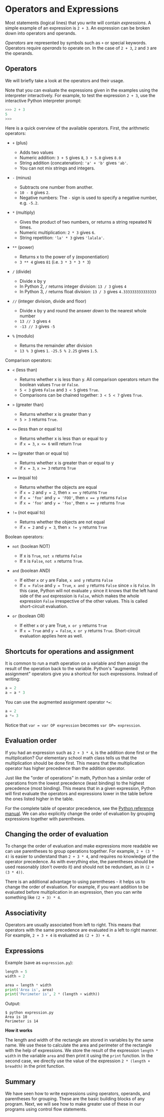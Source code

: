 # Operators and Expressions

Most statements (logical lines) that you write will contain _expressions_. A simple example of an expression is `2 + 3`. An expression can be broken down into operators and operands.

_Operators_ are represented by symbols such as `+` or special keywords. Operators require _operands_ to operate on. In the case of `2 + 3`, `2` and `3` are the operands.

## Operators

We will briefly take a look at the operators and their usage.

Note that you can evaluate the expressions given in the examples using the interpreter interactively. For example, to test the expression `2 + 3`, use the interactive Python interpreter prompt:

```python
>>> 2 + 3
5
>>>
```

Here is a quick overview of the available operators. First, the arithmetic operators:

- `+` (plus)
    - Adds two values
    - Numeric addition: `3 + 5` gives `8`, `3 + 5.0` gives `8.0`
    - String addition (concatenation): `'a' + 'b'` gives `'ab'`.
    - You can not mix strings and integers.

- `-` (minus)
    - Subtracts one number from another.
    - `10 - 8` gives `2`.
    - Negative numbers: The `-` sign is used to specify a negative number, e.g. `-5.2`.

- `*` (multiply)
    - Gives the product of two numbers, or returns a string repeated N times.
    - Numeric multiplication: `2 * 3` gives `6`.
    - String repetition: `'la' * 3` gives `'lalala'`.

- `**` (power)
    - Returns x to the power of y (exponentiation)
    - `3 ** 4` gives `81` (i.e. `3 * 3 * 3 * 3`)

- `/` (divide)
    - Divide x by y
    - In Python 2, `/` returns integer division: `13 / 3` gives `4`
    - In Python 3, `/` returns float division: `13 / 3` gives `4.333333333333333`

- `//` (integer division, divide and floor)
    - Divide x by y and round the answer _down_ to the nearest whole number
    - `13 // 3` gives `4`
    - `-13 // 3` gives `-5`

- `%` (modulo)
    - Returns the remainder after division
    - `13 % 3` gives `1`. `-25.5 % 2.25` gives `1.5`.

Comparison operators:

- `<` (less than)
    - Returns whether x is less than y. All comparison operators return the boolean values `True` or `False`.
    - `5 < 3` gives `False` and `3 < 5` gives `True`.
    - Comparisons can be chained together: `3 < 5 < 7` gives `True`.

- `>` (greater than)
    - Returns whether x is greater than y
    - `5 > 3` returns `True`.

- `<=` (less than or equal to)
    - Returns whether x is less than or equal to y
    - if `x = 3`, `x <= 6` will return `True`

- `>=` (greater than or equal to)
    - Returns whether x is greater than or equal to y
    - if `x = 3`, `x >= 3` returns `True`

- `==` (equal to)
    - Returns whether the objects are equal
    - if `x = 2` and `y = 2`, then `x == y` returns `True`
    - if `x = 'foo'` and `y = 'FOO'`, then `x == y` returns `False`
    - if `x = 'foo'` and `y = 'foo'`, then `x == y` returns `True`

- `!=` (not equal to)
    - Returns whether the objects are not equal
    - if `x = 2` and `y = 3`, then `x != y` returns `True`

Boolean operators:

- `not` (boolean NOT)
    - If x is `True`, `not x` returns `False`
    - If x is `False`, `not x` returns `True`.

- `and` (boolean AND)
    - If either `x` or `y` are False, `x and y` returns `False`
    - If `x = False` and `y = True`, `x and y` returns `False` since `x` is `False`. In this case, Python will not evaluate `y` since it knows that the left hand side of the `and` expression is `False`, which makes the whole expression `False` irrespective of the other values. This is called short-circuit evaluation.

- `or` (boolean OR)
    - If either `x` or `y` are True, `x or y` returns `True`
    - If `x = True` and `y = False`, `x or y` returns `True`. Short-circuit evaluation applies here as well.

## Shortcuts for operations and assignment

It is common to run a math operation on a variable and then assign the result of the operation back to the variable. Python's "augmented assignment" operators give you a shortcut for such expressions. Instead of writing:

```python
a = 2
a = a * 3
```

You can use the augmented assignment operator `*=`:

```python
a = 2
a *= 3
```

Notice that `var = var OP expression` becomes `var OP= expression`.

## Evaluation order

If you had an expression such as `2 + 3 * 4`, is the addition done first or the multiplication? Our elementary school math class tells us that the multiplication should be done first. This means that the multiplication operator has higher precedence than the addition operator.

Just like the "order of operations" in math, Python has a similar order of operations from the lowest precedence (least binding) to the highest precedence (most binding). This means that in a given expression, Python will first evaluate the operators and expressions lower in the table before the ones listed higher in the table.

For the complete table of operator precedence, see the [Python reference manual](http://docs.python.org/3/reference/expressions.html#operator-precedence). We can also explicitly change the order of evaluation by grouping expressions together with parentheses.

## Changing the order of evaluation

To change the order of evaluation and make expressions more readable we can use parentheses to group operations together. For example, `2 + (3 * 4)` is easier to understand than `2 + 3 * 4`, and requires no knowledge of the operator precedence. As with everything else, the parentheses should be used reasonably (don't overdo it) and should not be redundant, as in `(2 + (3 * 4))`.

There is an additional advantage to using parentheses - it helps us to change the order of evaluation. For example, if you want addition to be evaluated before multiplication in an expression, then you can write something like `(2 + 3) * 4`.

## Associativity

Operators are usually associated from left to right. This means that operators with the same precedence are evaluated in a left to right manner. For example, `2 + 3 + 4` is evaluated as `(2 + 3) + 4`.

## Expressions

Example (save as `expression.py`):

```python
length = 5
width = 2

area = length * width
print('Area is', area)
print('Perimeter is', 2 * (length + width))
```

Output:

```
$ python expression.py
Area is 10
Perimeter is 14
```

**How it works**

The length and width of the rectangle are stored in variables by the same name. We use these to calculate the area and perimeter of the rectangle with the help of expressions. We store the result of the expression `length * width` in the variable `area` and then print it using the `print` function. In the second case, we directly use the value of the expression `2 * (length + breadth)` in the print function.

## Summary

We have seen how to write expressions using operators, operands, and parentheses for grouping. These are the basic building blocks of any program. Next, we will see how to make greater use of these in our programs using control flow statements.
